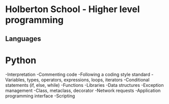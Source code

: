 # Holberton School - Higher level programming

## Languages

# Python
-Interpretation
-Commenting code
-Following a coding style standard
-Variables, types, operators, expressions,
loops, iterators
-Conditional statements (if, else, while)
-Functions
-Libraries
-Data structures
-Exception management
-Class, metaclass, decorator
-Network requests
-Application programming interface
-Scripting